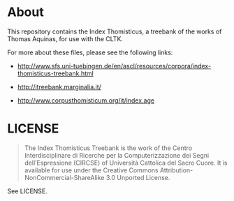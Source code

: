 # About

This repository contains the Index Thomisticus, a treebank of the works of Thomas Aquinas, for use with the CLTK.

For more about these files, please see the following links:

* http://www.sfs.uni-tuebingen.de/en/ascl/resources/corpora/index-thomisticus-treebank.html

* http://itreebank.marginalia.it/

* http://www.corpusthomisticum.org/it/index.age

# LICENSE

> The Index Thomisticus Treebank is the work of the Centro Interdisciplinare di Ricerche per la Computerizzazione dei Segni dell’Espressione (CIRCSE) of Università Cattolica del Sacro Cuore. It is available for use under the Creative Commons Attribution-NonCommercial-ShareAlike 3.0 Unported License.

See LICENSE.

